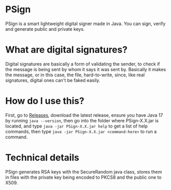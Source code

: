 # PSign
PSign is a smart lightweight digital signer made in Java. You can sign, verify and generate public and private keys.
# What are digital signatures?
Digital signatures are basically a form of validating the sender, to check if the message is being sent by whom it says it was sent by. Basically it makes the message, or in this case, the file, hard-to-write, since, like real signatures, digital ones can't be faked easily.
# How do I use this?
First, go to [Releases](https://github.com/PatrickMSM/PSign/releases), download the latest release, ensure you have Java 17 by running `java --version`, then go into the folder where PSign-X.X.jar is located, and type `java -jar PSign-X.X.jar help` to get a list of help commands, then type `java -jar PSign-X.X.jar <command-here>` to run a command. 
# Technical details
PSign generates RSA keys with the SecureRandom java class, stores them in files with the private key being encoded to PKCS8 and the public one to X509.